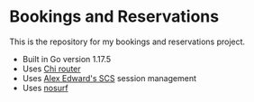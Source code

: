 # Bookings and Reservations

This is the repository for my bookings and reservations project.

- Built in Go version 1.17.5
- Uses [Chi router](https://github.com/go-chi/chi)
- Uses [Alex Edward's SCS](https://github.com/alexedwards/scs/v2) session management
- Uses [nosurf](https://github.com/justinas/nosurf)
